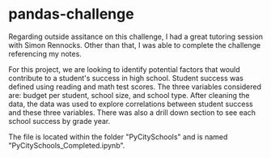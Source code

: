 # pandas-challenge

Regarding outside assitance on this challenge, I had a great tutoring session with Simon Rennocks. 
Other than that, I was able to complete the challenge referencing my notes.

For this project, we are looking to identify potential factors that would contribute to a student's success in high school.
Student success was defined using reading and math test scores.
The three variables considered are: budget per student, school size, and school type. 
After cleaning the data, the data was used to explore correlations between student success and these three variables. 
There was also a drill down section to see each school success by grade year. 

The file is located within the folder "PyCitySchools" and is named "PyCitySchools_Completed.ipynb".

